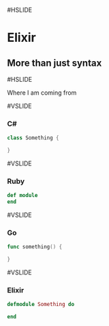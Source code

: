 #HSLIDE

# Elixir
## More than just syntax

#HSLIDE

Where I am coming from

#VSLIDE

### C\#
```c#
class Something {

}
```

#VSLIDE

### Ruby

```ruby
def module
end
```

#VSLIDE

### Go
```go
func something() {

}
```

#VSLIDE

### Elixir
```elixir
defmodule Something do

end
```
